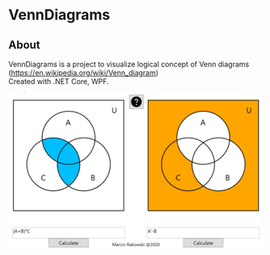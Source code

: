 # VennDiagrams

## About

VennDiagrams is a project to visualize logical concept of Venn diagrams (https://en.wikipedia.org/wiki/Venn_diagram) <br />
Created with .NET Core, WPF. <br />

![Alt text](/ReadmeImages/1.bmp)
